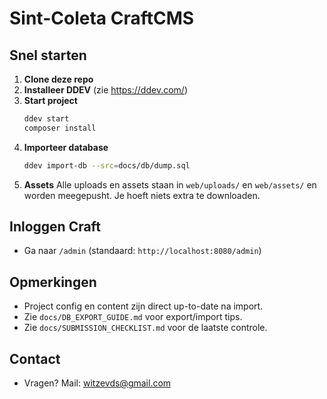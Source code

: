 # Sint-Coleta CraftCMS

## Snel starten

1. **Clone deze repo**
2. **Installeer DDEV** (zie https://ddev.com/)
3. **Start project**
   ```bash
   ddev start
   composer install
   ```
4. **Importeer database**
   ```bash
   ddev import-db --src=docs/db/dump.sql
   ```
5. **Assets**
   Alle uploads en assets staan in `web/uploads/` en `web/assets/` en worden meegepusht. Je hoeft niets extra te downloaden.

## Inloggen Craft
- Ga naar `/admin` (standaard: `http://localhost:8080/admin`)

## Opmerkingen
- Project config en content zijn direct up-to-date na import.
- Zie `docs/DB_EXPORT_GUIDE.md` voor export/import tips.
- Zie `docs/SUBMISSION_CHECKLIST.md` voor de laatste controle.

## Contact
- Vragen? Mail: witzevds@gmail.com
